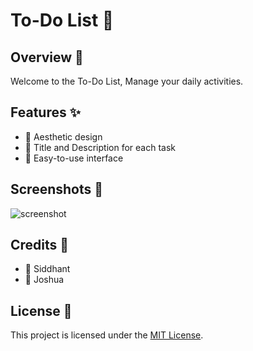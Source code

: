 # To-Do List 🌟

## Overview 🌈

Welcome to the To-Do List, Manage your daily activities.

## Features ✨

- 🌸 Aesthetic design
- 📝 Title and Description for each task
- 🔄 Easy-to-use interface

## Screenshots 📸
![screenshot](https://github.com/siddhant660/To-Do-List/assets/121472284/2718cc9d-d889-41ca-b2c7-d4540351b244)

## Credits 💖

- 🌸 Siddhant
- 🌈 Joshua

## License 📄

This project is licensed under the [MIT License](LICENSE).

